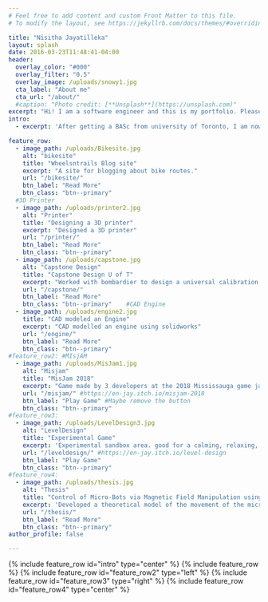 ```yaml
---
# Feel free to add content and custom Front Matter to this file.
# To modify the layout, see https://jekyllrb.com/docs/themes/#overriding-theme-defaults

title: "Nisitha Jayatilleka"
layout: splash
date: 2016-03-23T11:48:41-04:00
header:
  overlay_color: "#000"
  overlay_filter: "0.5"
  overlay_image: /uploads/snowy1.jpg
  cta_label: "About me"
  cta_url: "/about/"
  #caption: "Photo credit: [**Unsplash**](https://unsplash.com)"
excerpt: "Hi! I am a software engineer and this is my portfolio. Please enjoy your stay here and don't hesitate to contact me if you see something interesting."
intro: 
  - excerpt: 'After getting a BASc from university of Toronto, I am now exploring the fields listed below. Click on one to discover more' # Centered with `type="center"`'

feature_row: 
  - image_path: /uploads/Bikesite.jpg
    alt: "bikesite"
    title: "Wheelsntrails Blog site"
    excerpt: "A site for blogging about bike routes." 
    url: "/bikesite/"
    btn_label: "Read More"
    btn_class: "btn--primary" 
  #3D Printer
  - image_path: /uploads/printer2.jpg
    alt: "Printer"
    title: "Designing a 3D printer"
    excerpt: "Designed a 3D printer"    
    url: "/printer/"
    btn_label: "Read More"
    btn_class: "btn--primary" 
  - image_path: /uploads/capstone.jpg
    alt: "Capstone Design"
    title: "Capstone Design U of T"
    excerpt: "Worked with bombardier to design a universal calibration block"
    url: "/capstone/"
    btn_label: "Read More"
    btn_class: "btn--primary"    #CAD Engine
  - image_path: /uploads/engine2.jpg
    title: "CAD modeled an Engine"
    excerpt: "CAD modelled an engine using solidworks"
    url: "/engine/"
    btn_label: "Read More"
    btn_class: "btn--primary" 
#feature_row2: #MIsjAM
  - image_path: /uploads/MisJam1.jpg
    alt: "Misjam"
    title: "MisJam 2018"
    excerpt: "Game made by 3 developers at the 2018 Mississauga game jam.  It's filled with tension. An act of balancing defying gravity and invisible wind forces."
    url: "/misjam/" #https://en-jay.itch.io/misjam-2018
    btn_label: "Play Game" #Maybe remove the button
    btn_class: "btn--primary"
#feature_row3:
  - image_path: /uploads/LevelDesign3.jpg
    alt: "LevelDesign"
    title: "Experimental Game"
    excerpt: 'Experimental sandbox area. good for a calming, relaxing, meditative walkaround in the rain.'
    url: "/leveldesign/" #https://en-jay.itch.io/level-design
    btn_label: "Play Game"
    btn_class: "btn--primary"
#feature_row4:
  - image_path: /uploads/thesis.jpg
    alt: "Thesis"
    title: "Control of Micro-Bots via Magnetic Field Manipulation using a Vision Feedback Control System."
    excerpt: 'Developed a theoretical model of the movement of the micro-bot. Designed a visual feedback control system and implemented it using an Arduino Mega 2560.'
    url: "/thesis/"
    btn_label: "Read More"
    btn_class: "btn--primary"
author_profile: false

---
```


{% include feature_row id="intro" type="center" %}
{% include feature_row %}
{% include feature_row id="feature_row2" type="left" %}
{% include feature_row id="feature_row3" type="right" %}
{% include feature_row id="feature_row4" type="center" %}